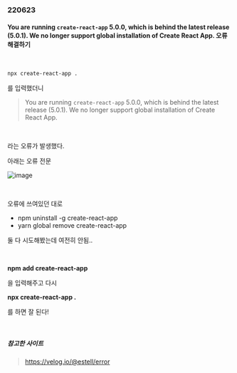 ### 220623

#### You are running `create-react-app` 5.0.0, which is behind the latest release (5.0.1). We no longer support global installation of Create React App. 오류 해결하기

<br>

```bash
npx create-react-app .
```

를 입력했더니



> You are running `create-react-app` 5.0.0, which is behind the latest release (5.0.1). We no longer support global installation of Create React App.

<br>

라는 오류가 발생했다.



아래는 오류 전문

![image](https://user-images.githubusercontent.com/77482972/175301706-98475caa-7a9e-46f3-b932-f4a6bce3bdbe.png)

<br>

오류에 쓰여있던 대로

- npm uninstall -g create-react-app
- yarn global remove create-react-app

둘 다 시도해봤는데 여전히 안됨..

<br>

**npm add create-react-app**

을 입력해주고 다시

**npx create-react-app .**

를 하면 잘 된다!

<br>

##### 참고한 사이트

> https://velog.io/@estell/error